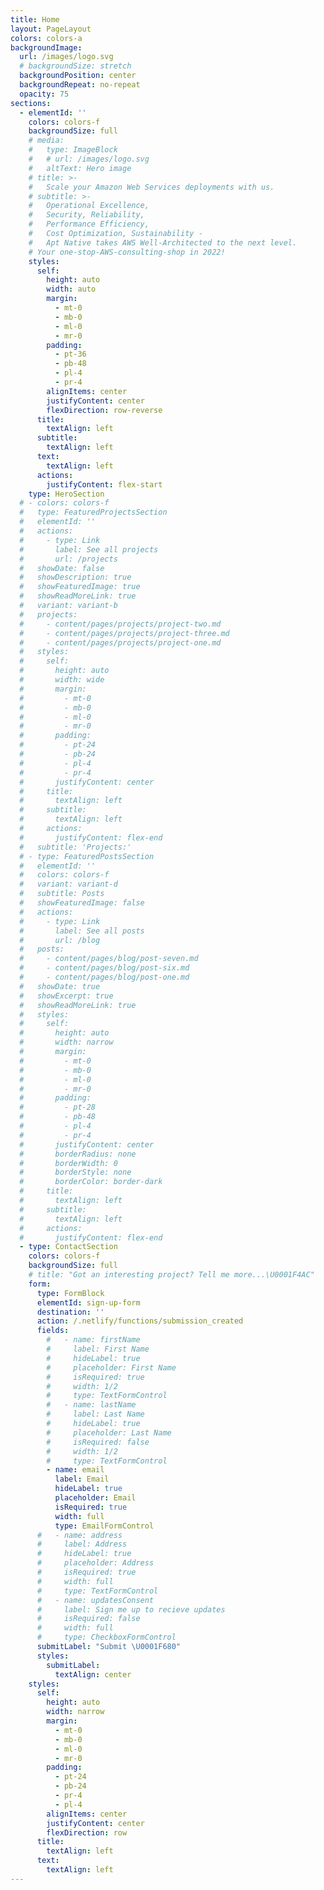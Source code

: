 ```yaml
---
title: Home
layout: PageLayout
colors: colors-a
backgroundImage:
  url: /images/logo.svg
  # backgroundSize: stretch
  backgroundPosition: center
  backgroundRepeat: no-repeat
  opacity: 75
sections:
  - elementId: ''
    colors: colors-f
    backgroundSize: full
    # media:
    #   type: ImageBlock
    #   # url: /images/logo.svg
    #   altText: Hero image
    # title: >-
    #   Scale your Amazon Web Services deployments with us.
    # subtitle: >-
    #   Operational Excellence,
    #   Security, Reliability,
    #   Performance Efficiency,
    #   Cost Optimization, Sustainability -
    #   Apt Native takes AWS Well-Architected to the next level.
    # Your one-stop-AWS-consulting-shop in 2022!
    styles:
      self:
        height: auto
        width: auto
        margin:
          - mt-0
          - mb-0
          - ml-0
          - mr-0
        padding:
          - pt-36
          - pb-48
          - pl-4
          - pr-4
        alignItems: center
        justifyContent: center
        flexDirection: row-reverse
      title:
        textAlign: left
      subtitle:
        textAlign: left
      text:
        textAlign: left
      actions:
        justifyContent: flex-start
    type: HeroSection
  # - colors: colors-f
  #   type: FeaturedProjectsSection
  #   elementId: ''
  #   actions:
  #     - type: Link
  #       label: See all projects
  #       url: /projects
  #   showDate: false
  #   showDescription: true
  #   showFeaturedImage: true
  #   showReadMoreLink: true
  #   variant: variant-b
  #   projects:
  #     - content/pages/projects/project-two.md
  #     - content/pages/projects/project-three.md
  #     - content/pages/projects/project-one.md
  #   styles:
  #     self:
  #       height: auto
  #       width: wide
  #       margin:
  #         - mt-0
  #         - mb-0
  #         - ml-0
  #         - mr-0
  #       padding:
  #         - pt-24
  #         - pb-24
  #         - pl-4
  #         - pr-4
  #       justifyContent: center
  #     title:
  #       textAlign: left
  #     subtitle:
  #       textAlign: left
  #     actions:
  #       justifyContent: flex-end
  #   subtitle: 'Projects:'
  # - type: FeaturedPostsSection
  #   elementId: ''
  #   colors: colors-f
  #   variant: variant-d
  #   subtitle: Posts
  #   showFeaturedImage: false
  #   actions:
  #     - type: Link
  #       label: See all posts
  #       url: /blog
  #   posts:
  #     - content/pages/blog/post-seven.md
  #     - content/pages/blog/post-six.md
  #     - content/pages/blog/post-one.md
  #   showDate: true
  #   showExcerpt: true
  #   showReadMoreLink: true
  #   styles:
  #     self:
  #       height: auto
  #       width: narrow
  #       margin:
  #         - mt-0
  #         - mb-0
  #         - ml-0
  #         - mr-0
  #       padding:
  #         - pt-28
  #         - pb-48
  #         - pl-4
  #         - pr-4
  #       justifyContent: center
  #       borderRadius: none
  #       borderWidth: 0
  #       borderStyle: none
  #       borderColor: border-dark
  #     title:
  #       textAlign: left
  #     subtitle:
  #       textAlign: left
  #     actions:
  #       justifyContent: flex-end
  - type: ContactSection
    colors: colors-f
    backgroundSize: full
    # title: "Got an interesting project? Tell me more...\U0001F4AC"
    form:
      type: FormBlock
      elementId: sign-up-form
      destination: ''
      action: /.netlify/functions/submission_created
      fields:
        #   - name: firstName
        #     label: First Name
        #     hideLabel: true
        #     placeholder: First Name
        #     isRequired: true
        #     width: 1/2
        #     type: TextFormControl
        #   - name: lastName
        #     label: Last Name
        #     hideLabel: true
        #     placeholder: Last Name
        #     isRequired: false
        #     width: 1/2
        #     type: TextFormControl
        - name: email
          label: Email
          hideLabel: true
          placeholder: Email
          isRequired: true
          width: full
          type: EmailFormControl
      #   - name: address
      #     label: Address
      #     hideLabel: true
      #     placeholder: Address
      #     isRequired: true
      #     width: full
      #     type: TextFormControl
      #   - name: updatesConsent
      #     label: Sign me up to recieve updates
      #     isRequired: false
      #     width: full
      #     type: CheckboxFormControl
      submitLabel: "Submit \U0001F680"
      styles:
        submitLabel:
          textAlign: center
    styles:
      self:
        height: auto
        width: narrow
        margin:
          - mt-0
          - mb-0
          - ml-0
          - mr-0
        padding:
          - pt-24
          - pb-24
          - pr-4
          - pl-4
        alignItems: center
        justifyContent: center
        flexDirection: row
      title:
        textAlign: left
      text:
        textAlign: left
---
```

